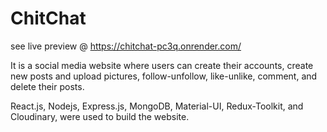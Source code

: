 # ChitChat

see live preview @ https://chitchat-pc3q.onrender.com/

It is a social media website where users can create their accounts, create new posts and upload pictures, follow-unfollow, like-unlike, comment, and delete their posts.

React.js, Nodejs, Express.js, MongoDB, Material-UI, Redux-Toolkit, and Cloudinary, were used to build the website.
